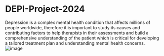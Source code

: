 # DEPI-Project-2024
Depression is a complex mental health condition that affects millions of people worldwide, therefore it is important to study its causes and contributing factors to help therapists in their assessments and build a comprehensive understanding of the patient which is critical for developing a tailored treatment plan and understanding mental health concerns.
![image](https://github.com/user-attachments/assets/267dae99-403d-47c3-9d1c-cdaf9b8ea41b)
